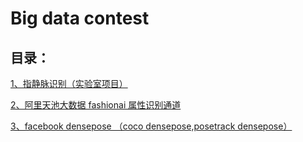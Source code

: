 # Big data contest
## 目录：

[1、指静脉识别（实验室项目）
](https://github.com/zhiAung/Deep-learning-competition/tree/master/FashionAI)

[2、阿里天池大数据 fashionai 属性识别通道
](https://github.com/zhiAung/Deep-learning-competition/tree/master/FashionAI)

[3、facebook densepose （coco densepose,posetrack densepose）
](https://github.com/zhiAung/DensePose)
